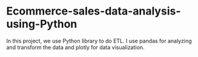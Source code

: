 # Ecommerce-sales-data-analysis-using-Python
In this project, we use Python library to do ETL. I use pandas for analyzing and transform the data and plotly for data visualization. 
